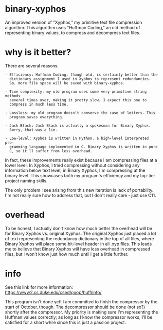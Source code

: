 # binary-xyphos
An improved version of "Xyphos," my primitive text file compression algorithm. This algorithm uses "Huffman Coding," an old method of representing binary values, to compress and decompress text files.

# why is it better?
There are several reasons.

    - Efficiency: Huffman Coding, though old, is certainly better than the
      dictionary assignment I used in Xyphos to represent redundancies.
      So, more file space will be saved with binary-xyphos.

	- Time complexity: my old program uses some very primitive string methods
      several times over, making it pretty slow. I expect this one to
      compress in much less time. 

	- Lossless: my old program doesn't conserve the case of letters. This
	  program saves everything.

    - Jack Black: Jack Black is actually a spokesman for Binary Xyphos.
      Sorry, that was a lie.

    - Low-level: Xyphos is written in Python, a high-level interpreted pro-
      gramming language implemented in C. Binary Xyphos is written in pure
      C, so it'll suffer from less overhead.

In fact, these improvements really exist because I am compressing files at 
a lower level. In Xyphos, I tried compressing without considering any
information below text level; in Binary Xyphos, I'm compressing at the
binary level. This showcases both my program's efficiency and my 
top-tier project naming skills.

The only problem I see arising from this new iteration is lack of portability.
I'm not really sure how to address that, but I don't really care - just use C11.

# overhead
To be honest, I actually don't know how much better the overhead will be
for Binary Xyphos vs. original Xyphos. The original Xyphos just placed a lot of
text representing the redundancy dictionary in the top of all files, where Binary Xyphos
will place some bit-level header in all .xyp files. This leads me to believe that
Binary Xyphos will have less overhead in compressed files, but I won't know just
how much until I get a little further.

# info
See this link for more information: https://www2.cs.duke.edu/csed/poop/huff/info/

This program isn't done yet! I am committed to finish the compressor by 
the start of October, though. The decompressor should be done (not so?)
shortly after the compressor. My priority is making sure I'm representing
the Huffman values correctly; as long as I know the compressor works, 
I'll be satisfied for a short while since this is just a passion project.
